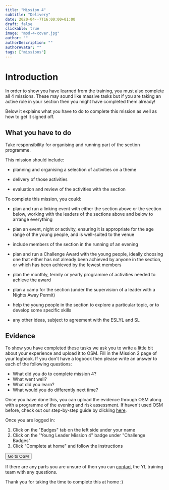 ```yaml
---
title: "Mission 4"
subtitle: "Delivery"
date: 2020-04--7T16:00:00+01:00
draft: false
clickable: true
image: "mod-4-cover.jpg"
author: ""
authorDescription: ""
authorAvatar: ""
tags: ["missions"]
---
```


# Introduction

In order to show you have learned from the training, you must also complete all 4 missions. These may sound like massive tasks but if you are taking an active role in your section then you might have completed them already!

Below it explains what you have to do to complete this mission as well as how to get it signed off.

## What you have to do

Take responsibility for organising and running part of the section programme.

This mission should include:

- planning and organising a selection of activities on a theme

- delivery of those activities

- evaluation and review of the activities with the section

To complete this mission, you could:

- plan and run a linking event with either the section above or the section below, working with the leaders of the sections above and below to arrange everything

- plan an event, night or activity, ensuring it is appropriate for the age range of the young people, and is well-suited to the venue

- include members of the section in the running of an evening

- plan and run a Challenge Award with the young people, ideally choosing one that either has not already been achieved by anyone in the section, or which has been achieved by the fewest members

- plan the monthly, termly or yearly programme of activities needed to achieve the award

- plan a camp for the section (under the supervision of a leader with a Nights Away Permit)

- help the young people in the section to explore a particular topic, or to develop some specific skills

- any other ideas, subject to agreement with the ESLYL and SL

## Evidence

To show you have completed these tasks we ask you to write a little bit about your experience and upload it to OSM. Fill in the Mission 2 page of your logbook. If you don't have a logbook then please write an answer to each of the following questions:

- What did you do to complete mission 4?
- What went well?
- What did you learn?
- What would you do differently next time?

Once you have done this, you can upload the evidence through OSM along with a programme of the evening and risk assessment. If haven't used OSM before, check out our step-by-step guide by clicking [here](/evidence).

Once you are logged in:

1. Click on the "Badges" tab on the left side under your name
2. Click on the "Young Leader Mission 4" badge under "Challenge Badges"
3. Click "Complete at home" and follow the instructions

<a href="https://www.onlinescoutmanager.co.uk/main.php">
 <button type="button" class="go-to-osm">Go to OSM</button>
</a>

If there are any parts you are unsure of then you can [contact](/contact) the YL training team with any questions.

Thank you for taking the time to complete this at home :)
